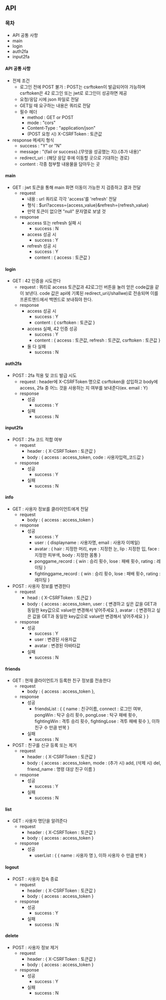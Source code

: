 ## API
### 목차
- API 공통 사항
- main
- login
- auth2fa
- input2fa
#### API 공통 사항
- 전제 조건
	- 로그인 전에 POST 불가 : POST는 csrftoken이 발급되어야 가능하며 csrftoken은 42 로그인 또는 jwt로 로그인이 성공하면 제공
	- 요청/응답 시에 json 파일로 전달
	- GET일 때 요구하는 내용은 쿼리로 전달
	- 필수 헤더
		- method : GET or POST
		- mode : "cors"
		- Content-Type : "application/json"
		- (POST 요청 시) X-CSRFToken : 토큰값
- response 메세지 형식
	- success : "Y" or "N"
	- message : "{fail or success}.{무엇을 성공했는 지}.{추가 내용}"
	- redirect_uri : {해당 응답 후에 이동할 곳으로 기대하는 경로}
	- content : 각종 첨부할 내용물을 담아두는 곳
#### main
- GET : jwt 토큰을 통해 main 화면 이동이 가능한 지 검증하고 결과 전달
	- request
		- 내용 : url 쿼리로 각각 'access'를 'refresh' 전달
		- 형식 : $uri?access={access_value}&refresh={refresh_value}
		- 만약 토큰이 없으면 "null" 문자열로 보낼 것
	- response
		- access 또는 refresh 실패 시
			- success : N
		- access 성공 시
			- success : Y
		- refresh 성공 시
			- success : Y
			- content : { access : 토큰값 }
#### login
- GET : 42 인증을 시도한다
	- request : 쿼리로 access 토큰값과 42로그인 버튼을 눌러 얻은 code값을 같이 보낸다. code 값은 api에 기록된 redirect_uri(/shallwe)로 전송되며 이를 프론트엔드에서 백엔드로 보내줘야 한다.
	- response
		- access 성공 시
			- success : Y
			- content : { csrftoken : 토큰값 }
		- access 실패, 42 인증 성공
			- success : Y
			- content : { access : 토큰값, refresh : 토큰값, csrftoken : 토큰값 }
		- 둘 다 실패
			- success : N
#### auth2fa
- POST : 2fa 적용 및 코드 발급 시도
	- request : header에 X-CSRFToken 명으로 csrftoken을 삽입하고 body에 access, 2fa 중 어느 것을 사용하는 지 여부를 보내준다(ex. email : Y)
	- response
		- 성공
			- success : Y
		- 실패
			- success : N
#### input2fa
- POST : 2fa 코드 적합 여부
	- request
		- header : { X-CSRFToken : 토큰값 }
		- body : { access : access_token, code : 사용자입력_코드값 }
	- response
		- 성공
			- success : Y
		- 실패
			- success : N
#### info
- GET : 사용자 정보를 클라이언트에게 전달
	- request
		- body : { access : access_token }
	- response
		- 성공
			- success : Y
			- user : { displayname : 사용자명, email : 사용자 이메일}
			- avatar : { hair : 지정한 머리, eye : 지정한 눈, lip : 지정한 입, face : 지정한 피부색, body : 지정한 몸통 }
			- ponggame_record : { win : 승리 횟수, lose : 패배 횟수, rating : 레이팅 }
			- fightinggame_record : { win : 승리 횟수, lose : 패배 횟수, rating : 레이팅 }
- POST : 사용자 정보를 변경한다
	- request
		- head : { X-CSRFToken : 토큰값 }
		- body : {
			access : access_token,
			user : { 변경하고 싶은 값을 GET과 동일한 key값으로 value만 변경해서 넣어주세요 },
			avatar : { 변경하고 싶은 값을 GET과 동일한 key값으로 value만 변경해서 넣어주세요 }
		}
	- response
		- 성공
			- success : Y
			- user : 변경된 사용자값
			- avatar : 변경된 아바타값
		- 실패
			- success : N
#### friends
- GET : 현재 클라이언트가 등록한 친구 정보를 전송한다
	- request
		- body : { access : access_token },
	- response
		- 성공
			- friendsList : {
				{ name : 친구이름, connect : 로그인 여부, pongWin : 탁구 승리 횟수, pongLose : 탁구 패배 횟수, fightingWin : 격투 승리 횟수, fightingLose : 격투 패배 횟수
				},
				이하 친구 수 만큼 반복 
			}
		- 실패
			- success : N
- POST : 친구를 신규 등록 또는 제거
	- request
		- header : { X-CSRFToken : 토큰값 }
		- body : {
			access : access_token,
			mode : (추가 시) add, (삭제 시) del,
			friend_name : 명령 대상 친구 이름
		}
	- response
		- 성공
			- success : Y
		- 실패
			- success : N
#### list
- GET : 사용자 명단을 알려준다
	- request
		- header : { X-CSRFToken : 토큰값 }
		- body : { access : access_token }
	- response
		- 성공
			- userList : {
				{
					name : 사용자 명
				},
				이하 사용자 수 만큼 반복
			}
#### logout
- POST : 사용자 접속 종료
	- request
		- header : { X-CSRFToken : 토큰값 }
		- body : { access : access_token }
	- response
		- 성공
			- success : Y
		- 실패
			- success : N
#### delete
- POST : 사용자 정보 제거
	- request
		- header : { X-CSRFToken : 토큰값 }
		- body : { access : access_token }
	- response
		- 성공
			- success : Y
		- 실패
			- success : N